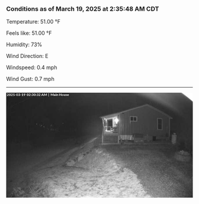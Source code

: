 ### Conditions as of March 19, 2025 at 2:35:48 AM CDT 

Temperature: 51.00 &deg;F

Feels like: 51.00 &deg;F

Humidity: 73%

Wind Direction: E

Windspeed: 0.4 mph

Wind Gust: 0.7 mph

---

<img src="./images/latest.jpeg"/>

